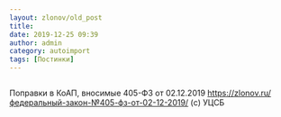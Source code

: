 ```yaml
---
layout: zlonov/old_post
title: 
date: 2019-12-25 09:39
author: admin
category: autoimport
tags: [Постинки]
---
```

<!-- wp:image {"align":"center","id":73687} -->
<div class="wp-block-image"><figure class="aligncenter"><img src="/assets/uploads/%D0%B4%D0%B5%D0%BA%D0%B0%D0%B1%D1%80%D1%8C-2019_%D0%9A%D0%BE%D0%90%D0%9F-scaled.jpg" alt="" class="wp-image-73687"/></figure></div>
<!-- /wp:image -->


Поправки в КоАП, вносимые 405-ФЗ от 02.12.2019 <a href="https://zlonov.ru/федеральный-закон-№405-фз-от-02-12-2019/">https://zlonov.ru/федеральный-закон-№405-фз-от-02-12-2019/</a> (c) УЦСБ


